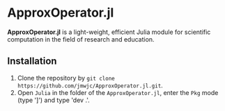 # ApproxOperator.jl
**ApproxOperator.jl** is a light-weight, efficient Julia module for scientific computation in the field of research and education.

## Installation
1. Clone the repository by `git clone https://github.com/jmwjc/ApproxOperator.jl.git`.
2. Open `Julia` in the folder of the `ApproxOperator.jl`, enter the `Pkg` mode (type ']') and type 'dev .'. 

